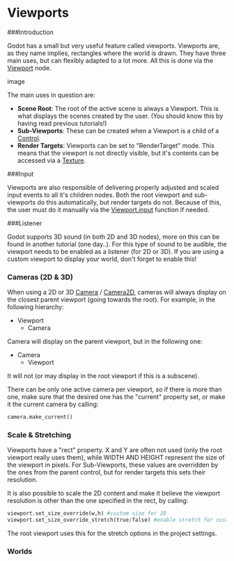 # Viewports

###Introduction

Godot has a small but very useful feature called viewports. Viewports are, as they name implies, rectangles where the world is drawn. They have three main uses, but can flexibly adapted to a lot more. All this is done via the [Viewport](class_viewport) node.

image

The main uses in question are:

* **Scene Root**: The root of the active scene is always a Viewport. This is what displays the scenes created by the user. (You should know this by having read previous tutorials!)
* **Sub-Viewports**: These can be created when a Viewport is a child of a [Control](class_control).
* **Render Targets**: Viewports can be set to "RenderTarget" mode. This means that the viewport is not directly visible, but it's contents can be accessed via a [Texture](class_texture).

###Input

Viewports are also responsible of delivering properly adjusted and scaled input events to all it's children nodes. Both the root viewport and sub-viewports do this automatically, but render targets do not. Because of this, the user must do it manually via the [Viewport.input](class_viewport#input) function if needed.

###Listener 

Godot supports 3D sound (in both 2D and 3D nodes), more on this can be found in another tutorial (one day..). For this type of sound to be audible, the viewport needs to be enabled as a listener (for 2D or 3D). If you are using a custom viewport to display your world, don't forget to enable this!

### Cameras (2D & 3D)

When using a 2D or 3D [Camera](class_camera) / [Camera2D](class_camera2d), cameras will always display on the closest parent viewport (going towards the root). For example, in the following hierarchy:

- Viewport
  - Camera

Camera will display on the parent viewport, but in the following one:

- Camera
  - Viewport

It will not (or may display in the root viewport if this is a subscene).

There can be only one active camera per viewport, so if there is more than one, make sure that the desired one has the "current" property set, or make it the current camera by calling:

```python
camera.make_current()
```
### Scale & Stretching

Viewports have a "rect" property. X and Y are often not used (only the root viewport really uses them), while WIDTH AND HEIGHT represent the size of the viewport in pixels. For Sub-Viewports, these values are overridden by the ones from the parent control, but for render targets this sets their resolution.

It is also possible to scale the 2D content and make it believe the viewport resolution is other than the one specified in the rect, by calling:

```python
viewport.set_size_override(w,h) #custom size for 2D
viewport.set_size_override_stretch(true/false) #enable stretch for custom size
```

The root viewport uses this for the stretch options in the project settings.

### Worlds



 
